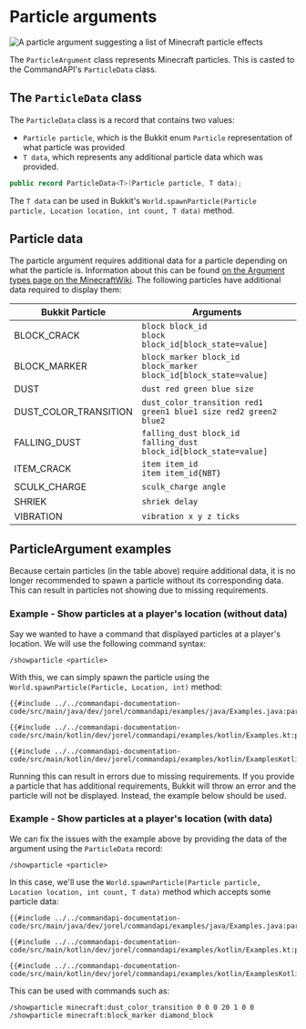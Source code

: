 # Particle arguments

![A particle argument suggesting a list of Minecraft particle effects](./images/arguments/particle.png)

The `ParticleArgument` class represents Minecraft particles. This is casted to the CommandAPI's `ParticleData` class.

## The `ParticleData` class

The `ParticleData` class is a record that contains two values:

- `Particle particle`, which is the Bukkit enum `Particle` representation of what particle was provided
- `T data`, which represents any additional particle data which was provided.

```java
public record ParticleData<T>(Particle particle, T data);
```

The `T data` can be used in Bukkit's `World.spawnParticle(Particle particle, Location location, int count, T data)` method.

## Particle data

The particle argument requires additional data for a particle depending on what the particle is. Information about this can be found [on the Argument types page on the MinecraftWiki](https://minecraft.fandom.com/wiki/Argument_types#particle). The following particles have additional data required to display them:

| Bukkit Particle       | Arguments                                                             |
|-----------------------|-----------------------------------------------------------------------|
| BLOCK_CRACK           | `block block_id`<br>`block block_id[block_state=value]`               |
| BLOCK_MARKER          | `block_marker block_id`<br>`block_marker block_id[block_state=value]` |
| DUST                  | `dust red green blue size`                                            |
| DUST_COLOR_TRANSITION | `dust_color_transition red1 green1 blue1 size red2 green2 blue2`      |
| FALLING_DUST          | `falling_dust block_id`<br>`falling_dust block_id[block_state=value]` |
| ITEM_CRACK            | `item item_id`<br>`item item_id{NBT}`                                 |
| SCULK_CHARGE          | `sculk_charge angle`                                                  |
| SHRIEK                | `shriek delay`                                                        |
| VIBRATION             | `vibration x y z ticks`                                               |

## ParticleArgument examples

Because certain particles (in the table above) require additional data, it is no longer recommended to spawn a particle without its corresponding data. This can result in particles not showing due to missing requirements.

<div class="warning">

### Example - Show particles at a player's location (without data)

Say we wanted to have a command that displayed particles at a player's location. We will use the following command syntax:

```mccmd
/showparticle <particle>
```

With this, we can simply spawn the particle using the `World.spawnParticle(Particle, Location, int)` method:

<div class="multi-pre">

```java,Java
{{#include ../../commandapi-documentation-code/src/main/java/dev/jorel/commandapi/examples/java/Examples.java:particlearguments}}
```

```kotlin,Kotlin
{{#include ../../commandapi-documentation-code/src/main/kotlin/dev/jorel/commandapi/examples/kotlin/Examples.kt:particlearguments}}
```

```kotlin,Kotlin_DSL
{{#include ../../commandapi-documentation-code/src/main/kotlin/dev/jorel/commandapi/examples/kotlin/ExamplesKotlinDSL.kt:particlearguments}}
```

</div>

Running this can result in errors due to missing requirements. If you provide a particle that has additional requirements, Bukkit will throw an error and the particle will not be displayed. Instead, the example below should be used.

</div>

<div class="example">

### Example - Show particles  at a player's location (with data)

We can fix the issues with the example above by providing the data of the argument using the `ParticleData` record:

```mccmd
/showparticle <particle>
```

In this case, we'll use the `World.spawnParticle(Particle particle, Location location, int count, T data)` method which accepts some particle data:

<div class="multi-pre">

```java,Java
{{#include ../../commandapi-documentation-code/src/main/java/dev/jorel/commandapi/examples/java/Examples.java:particlearguments2}}
```

```kotlin,Kotlin
{{#include ../../commandapi-documentation-code/src/main/kotlin/dev/jorel/commandapi/examples/kotlin/Examples.kt:particlearguments2}}
```

```kotlin,Kotlin_DSL
{{#include ../../commandapi-documentation-code/src/main/kotlin/dev/jorel/commandapi/examples/kotlin/ExamplesKotlinDSL.kt:particlearguments2}}
```

</div>

This can be used with commands such as:

```mccmd
/showparticle minecraft:dust_color_transition 0 0 0 20 1 0 0
/showparticle minecraft:block_marker diamond_block
```

</div>
